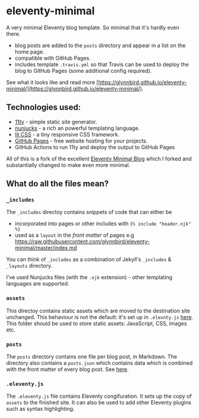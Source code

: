 # eleventy-minimal

A very minimal Eleventy blog template. So minimal that it's hardly even there.

- blog posts are added to the `posts` directory and appear in a list on the home page.
- compatible with GitHub Pages.
- includes template `.travis.yml` so that Travis can be used to deploy the blog to GitHub Pages (some additional config required).

See what it looks like and read more [https://glynnbird.github.io/eleventy-minimal/](https://glynnbird.github.io/eleventy-minimal/).

## Technologies used:

- [11ty](https://www.11ty.dev/) - simple static site generator.
- [nunjucks](https://mozilla.github.io/nunjucks/) - a rich an powerful templating language.
- [lit CSS](https://github.com/ajusa/lit) - a tiny responsive CSS framework.
- [GitHub Pages](https://pages.github.com/) - free website hosting for your projects.
- GitHub Actions to run 11ty and deploy the output to GitHub Pages

All of this is a fork of the excellent [Eleventy Minimal Blog](https://github.com/arpitbatra123/eleventy-blog-mnml) which I forked and substantially changed to make even more minimal. 

## What do all the files mean?

### `_includes`

The `_includes` directoy contains snippets of code that can either be

- incorporated into pages or other includes with `{% include "header.njk" %}`
- used as a `layout` in the _front matter_ of pages e.g https://raw.githubusercontent.com/glynnbird/eleventy-minimal/master/index.md

You can think of `_includes` as a combination of Jekyll's `_includes` & `_layouts` directory.

I've used Nunjucks files (with the `.njk` extension) - other templating languages are supported.

### `assets`

This directoy contains static assets which are moved to the destination site unchanged. This behaviour is not the default: it's set up in `.elevnty.js` [here](https://github.com/glynnbird/eleventy-minimal/blob/master/.eleventy.js#L3). This folder should be used to store static assets: JavaScript, CSS, images etc.

### `posts`

The `posts` directory contains one file per blog post, in Markdown. The directory also contains a `posts.json` which contains data which is combined with the front matter of every blog post. See [here](https://github.com/glynnbird/eleventy-minimal/blob/master/posts/posts.json).

### `.eleventy.js`

The `.eleventy.js` file contains Eleventy congifuration. It sets up the copy of `assets` to the finished site. It can also be used to add other Eleventy plugins such as syntax highlighting.


